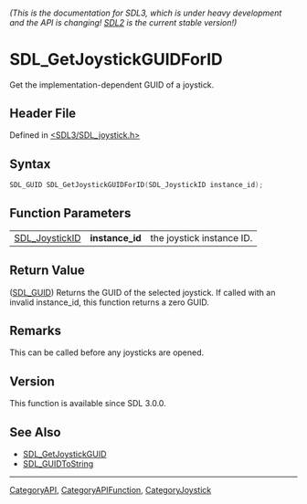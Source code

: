 ###### (This is the documentation for SDL3, which is under heavy development and the API is changing! [SDL2](https://wiki.libsdl.org/SDL2/) is the current stable version!)
# SDL_GetJoystickGUIDForID

Get the implementation-dependent GUID of a joystick.

## Header File

Defined in [<SDL3/SDL_joystick.h>](https://github.com/libsdl-org/SDL/blob/main/include/SDL3/SDL_joystick.h)

## Syntax

```c
SDL_GUID SDL_GetJoystickGUIDForID(SDL_JoystickID instance_id);
```

## Function Parameters

|                                  |                 |                           |
| -------------------------------- | --------------- | ------------------------- |
| [SDL_JoystickID](SDL_JoystickID) | **instance_id** | the joystick instance ID. |

## Return Value

([SDL_GUID](SDL_GUID)) Returns the GUID of the selected joystick. If called
with an invalid instance_id, this function returns a zero GUID.

## Remarks

This can be called before any joysticks are opened.

## Version

This function is available since SDL 3.0.0.

## See Also

- [SDL_GetJoystickGUID](SDL_GetJoystickGUID)
- [SDL_GUIDToString](SDL_GUIDToString)

----
[CategoryAPI](CategoryAPI), [CategoryAPIFunction](CategoryAPIFunction), [CategoryJoystick](CategoryJoystick)

